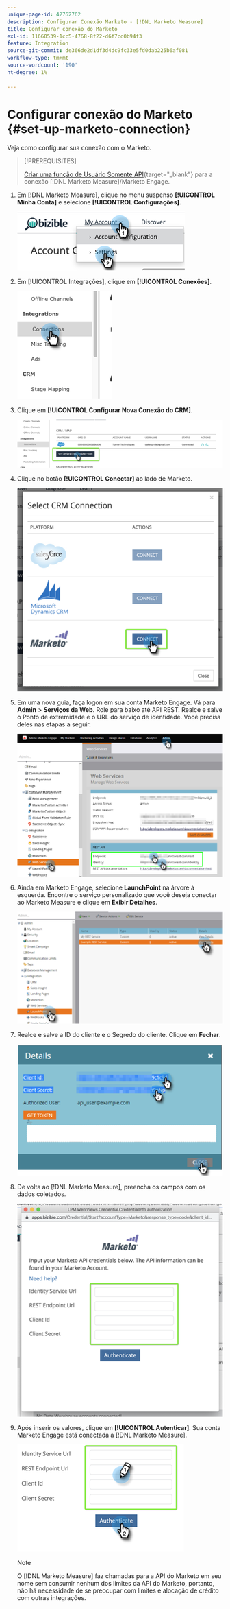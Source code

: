 ```yaml
---
unique-page-id: 42762762
description: Configurar Conexão Marketo - [!DNL Marketo Measure]
title: Configurar conexão do Marketo
exl-id: 11660539-1cc5-4768-8f22-d6f7cd0b94f3
feature: Integration
source-git-commit: de366de2d1df3d4dc9fc33e5fd0dab225b6af081
workflow-type: tm+mt
source-wordcount: '190'
ht-degree: 1%

---
```


# Configurar conexão do Marketo {#set-up-marketo-connection}

Veja como configurar sua conexão com o Marketo.

>[!PREREQUISITES]
>
>[Criar uma função de Usuário Somente API](https://experienceleague.adobe.com/docs/marketo/using/product-docs/administration/users-and-roles/create-an-api-only-user.html?lang=pt-BR){target="_blank"} para a conexão [!DNL Marketo Measure]/Marketo Engage.

1. Em [!DNL Marketo Measure], clique no menu suspenso **[!UICONTROL Minha Conta]** e selecione **[!UICONTROL Configurações]**.

   ![](assets/set-up-marketo-connection-1.png)

1. Em [!UICONTROL Integrações], clique em **[!UICONTROL Conexões]**.

   ![](assets/set-up-marketo-connection-2.png)

1. Clique em **[!UICONTROL Configurar Nova Conexão do CRM]**.

   ![](assets/set-up-marketo-connection-3.png)

1. Clique no botão **[!UICONTROL Conectar]** ao lado de Marketo.

   ![](assets/set-up-marketo-connection-4.png)

1. Em uma nova guia, faça logon em sua conta Marketo Engage. Vá para **Admin** > **Serviços da Web**. Role para baixo até API REST. Realce e salve o Ponto de extremidade e o URL do serviço de identidade. Você precisa deles nas etapas a seguir.

   ![](assets/set-up-marketo-connection-5.png)

1. Ainda em Marketo Engage, selecione **LaunchPoint** na árvore à esquerda. Encontre o serviço personalizado que você deseja conectar ao Marketo Measure e clique em **Exibir Detalhes**.

   ![](assets/set-up-marketo-connection-6.png)

1. Realce e salve a ID do cliente e o Segredo do cliente. Clique em **Fechar**.

   ![](assets/set-up-marketo-connection-7.png)

1. De volta ao [!DNL Marketo Measure], preencha os campos com os dados coletados.

   ![](assets/set-up-marketo-connection-8.png)

1. Após inserir os valores, clique em **[!UICONTROL Autenticar]**. Sua conta Marketo Engage está conectada a [!DNL Marketo Measure].

   ![](assets/set-up-marketo-connection-9.png)

   >[!NOTE]
   >
   >O [!DNL Marketo Measure] faz chamadas para a API do Marketo em seu nome sem consumir nenhum dos limites da API do Marketo, portanto, não há necessidade de se preocupar com limites e alocação de crédito com outras integrações.
